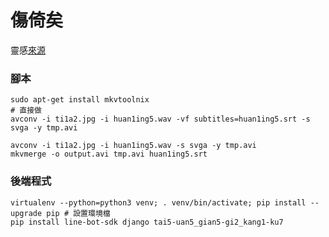 # 傷倚矣
靈感[來源](https://www.facebook.com/plugins/video.php?href=https%3A%2F%2Fwww.facebook.com%2F100000731913117%2Fvideos%2F1544929298874786%2F&show_text=0&width=560)


### 腳本
```
sudo apt-get install mkvtoolnix
# 直接做
avconv -i ti1a2.jpg -i huan1ing5.wav -vf subtitles=huan1ing5.srt -s svga -y tmp.avi

avconv -i ti1a2.jpg -i huan1ing5.wav -s svga -y tmp.avi
mkvmerge -o output.avi tmp.avi huan1ing5.srt
```

### 後端程式
```
virtualenv --python=python3 venv; . venv/bin/activate; pip install --upgrade pip # 設置環境檔
pip install line-bot-sdk django tai5-uan5_gian5-gi2_kang1-ku7
```
